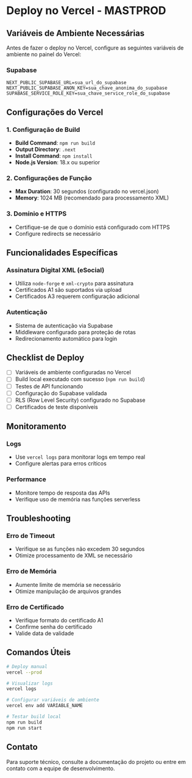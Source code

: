 # Deploy no Vercel - MASTPROD

## Variáveis de Ambiente Necessárias

Antes de fazer o deploy no Vercel, configure as seguintes variáveis de ambiente no painel do Vercel:

### Supabase
```
NEXT_PUBLIC_SUPABASE_URL=sua_url_do_supabase
NEXT_PUBLIC_SUPABASE_ANON_KEY=sua_chave_anonima_do_supabase
SUPABASE_SERVICE_ROLE_KEY=sua_chave_service_role_do_supabase
```

## Configurações do Vercel

### 1. Configuração de Build
- **Build Command**: `npm run build`
- **Output Directory**: `.next`
- **Install Command**: `npm install`
- **Node.js Version**: 18.x ou superior

### 2. Configurações de Função
- **Max Duration**: 30 segundos (configurado no vercel.json)
- **Memory**: 1024 MB (recomendado para processamento XML)

### 3. Domínio e HTTPS
- Certifique-se de que o domínio está configurado com HTTPS
- Configure redirects se necessário

## Funcionalidades Específicas

### Assinatura Digital XML (eSocial)
- Utiliza `node-forge` e `xml-crypto` para assinatura
- Certificados A1 são suportados via upload
- Certificados A3 requerem configuração adicional

### Autenticação
- Sistema de autenticação via Supabase
- Middleware configurado para proteção de rotas
- Redirecionamento automático para login

## Checklist de Deploy

- [ ] Variáveis de ambiente configuradas no Vercel
- [ ] Build local executado com sucesso (`npm run build`)
- [ ] Testes de API funcionando
- [ ] Configuração do Supabase validada
- [ ] RLS (Row Level Security) configurado no Supabase
- [ ] Certificados de teste disponíveis

## Monitoramento

### Logs
- Use `vercel logs` para monitorar logs em tempo real
- Configure alertas para erros críticos

### Performance
- Monitore tempo de resposta das APIs
- Verifique uso de memória nas funções serverless

## Troubleshooting

### Erro de Timeout
- Verifique se as funções não excedem 30 segundos
- Otimize processamento de XML se necessário

### Erro de Memória
- Aumente limite de memória se necessário
- Otimize manipulação de arquivos grandes

### Erro de Certificado
- Verifique formato do certificado A1
- Confirme senha do certificado
- Valide data de validade

## Comandos Úteis

```bash
# Deploy manual
vercel --prod

# Visualizar logs
vercel logs

# Configurar variáveis de ambiente
vercel env add VARIABLE_NAME

# Testar build local
npm run build
npm run start
```

## Contato

Para suporte técnico, consulte a documentação do projeto ou entre em contato com a equipe de desenvolvimento.